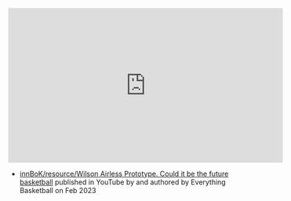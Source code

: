 
<iframe width="560" height="315" src="https://www.youtube.com/embed/eDSVlx_HaZg" title="YouTube video player" frameborder="0" allow="accelerometer; autoplay; clipboard-write; encrypted-media; gyroscope; picture-in-picture; web-share" allowfullscreen></iframe>

- [innBoK/resource/Wilson Airless Prototype. Could it be the future basketball](https://www.youtube.com/watch?v=eDSVlx_HaZg) published in YouTube by  and authored by Everything Basketball on Feb 2023


